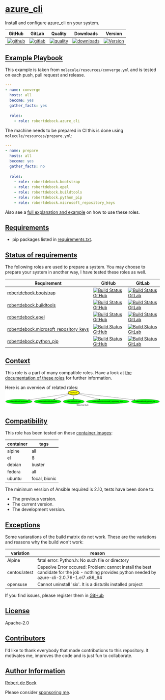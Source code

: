 # [azure_cli](#azure_cli)

Install and configure azure_cli on your system.

|GitHub|GitLab|Quality|Downloads|Version|
|------|------|-------|---------|-------|
|[![github](https://github.com/robertdebock/ansible-role-azure_cli/workflows/Ansible%20Molecule/badge.svg)](https://github.com/robertdebock/ansible-role-azure_cli/actions)|[![gitlab](https://gitlab.com/robertdebock/ansible-role-azure_cli/badges/master/pipeline.svg)](https://gitlab.com/robertdebock/ansible-role-azure_cli)|[![quality](https://img.shields.io/ansible/quality/44611)](https://galaxy.ansible.com/robertdebock/azure_cli)|[![downloads](https://img.shields.io/ansible/role/d/44611)](https://galaxy.ansible.com/robertdebock/azure_cli)|[![Version](https://img.shields.io/github/release/robertdebock/ansible-role-azure_cli.svg)](https://github.com/robertdebock/ansible-role-azure_cli/releases/)|

## [Example Playbook](#example-playbook)

This example is taken from `molecule/resources/converge.yml` and is tested on each push, pull request and release.
```yaml
---
- name: converge
  hosts: all
  become: yes
  gather_facts: yes

  roles:
    - role: robertdebock.azure_cli
```

The machine needs to be prepared in CI this is done using `molecule/resources/prepare.yml`:
```yaml
---
- name: prepare
  hosts: all
  become: yes
  gather_facts: no

  roles:
    - role: robertdebock.bootstrap
    - role: robertdebock.epel
    - role: robertdebock.buildtools
    - role: robertdebock.python_pip
    - role: robertdebock.microsoft_repository_keys
```

Also see a [full explanation and example](https://robertdebock.nl/how-to-use-these-roles.html) on how to use these roles.


## [Requirements](#requirements)

- pip packages listed in [requirements.txt](https://github.com/robertdebock/ansible-role-azure_cli/blob/master/requirements.txt).

## [Status of requirements](#status-of-requirements)

The following roles are used to prepare a system. You may choose to prepare your system in another way, I have tested these roles as well.

| Requirement | GitHub | GitLab |
|-------------|--------|--------|
| [robertdebock.bootstrap](https://galaxy.ansible.com/robertdebock/bootstrap) | [![Build Status GitHub](https://github.com/robertdebock/ansible-role-bootstrap/workflows/Ansible%20Molecule/badge.svg)](https://github.com/robertdebock/ansible-role-bootstrap/actions) | [![Build Status GitLab ](https://gitlab.com/robertdebock/ansible-role-ansible-role-bootstrap/badges/master/pipeline.svg)](https://gitlab.com/robertdebock/ansible-role-bootstrap)
| [robertdebock.buildtools](https://galaxy.ansible.com/robertdebock/buildtools) | [![Build Status GitHub](https://github.com/robertdebock/ansible-role-buildtools/workflows/Ansible%20Molecule/badge.svg)](https://github.com/robertdebock/ansible-role-buildtools/actions) | [![Build Status GitLab ](https://gitlab.com/robertdebock/ansible-role-ansible-role-buildtools/badges/master/pipeline.svg)](https://gitlab.com/robertdebock/ansible-role-buildtools)
| [robertdebock.epel](https://galaxy.ansible.com/robertdebock/epel) | [![Build Status GitHub](https://github.com/robertdebock/ansible-role-epel/workflows/Ansible%20Molecule/badge.svg)](https://github.com/robertdebock/ansible-role-epel/actions) | [![Build Status GitLab ](https://gitlab.com/robertdebock/ansible-role-ansible-role-epel/badges/master/pipeline.svg)](https://gitlab.com/robertdebock/ansible-role-epel)
| [robertdebock.microsoft_repository_keys](https://galaxy.ansible.com/robertdebock/microsoft_repository_keys) | [![Build Status GitHub](https://github.com/robertdebock/ansible-role-microsoft_repository_keys/workflows/Ansible%20Molecule/badge.svg)](https://github.com/robertdebock/ansible-role-microsoft_repository_keys/actions) | [![Build Status GitLab ](https://gitlab.com/robertdebock/ansible-role-ansible-role-microsoft_repository_keys/badges/master/pipeline.svg)](https://gitlab.com/robertdebock/ansible-role-microsoft_repository_keys)
| [robertdebock.python_pip](https://galaxy.ansible.com/robertdebock/python_pip) | [![Build Status GitHub](https://github.com/robertdebock/ansible-role-python_pip/workflows/Ansible%20Molecule/badge.svg)](https://github.com/robertdebock/ansible-role-python_pip/actions) | [![Build Status GitLab ](https://gitlab.com/robertdebock/ansible-role-ansible-role-python_pip/badges/master/pipeline.svg)](https://gitlab.com/robertdebock/ansible-role-python_pip)

## [Context](#context)

This role is a part of many compatible roles. Have a look at [the documentation of these roles](https://robertdebock.nl/) for further information.

Here is an overview of related roles:
![dependencies](https://raw.githubusercontent.com/robertdebock/ansible-role-azure_cli/png/requirements.png "Dependencies")

## [Compatibility](#compatibility)

This role has been tested on these [container images](https://hub.docker.com/u/robertdebock):

|container|tags|
|---------|----|
|alpine|all|
|el|8|
|debian|buster|
|fedora|all|
|ubuntu|focal, bionic|

The minimum version of Ansible required is 2.10, tests have been done to:

- The previous version.
- The current version.
- The development version.

## [Exceptions](#exceptions)

Some variarations of the build matrix do not work. These are the variations and reasons why the build won't work:

| variation                 | reason                 |
|---------------------------|------------------------|
| Alpine | fatal error: Python.h: No such file or directory |
| centos:latest | Depsolve Error occured: Problem: cannot install the best candidate for the job - nothing provides python needed by azure-cli-2.0.76-1.el7.x86_64 |
| opensuse | Cannot uninstall 'six'. It is a distutils installed project |


If you find issues, please register them in [GitHub](https://github.com/robertdebock/ansible-role-azure_cli/issues)

## [License](#license)

Apache-2.0

## [Contributors](#contributors)

I'd like to thank everybody that made contributions to this repository. It motivates me, improves the code and is just fun to collaborate.


## [Author Information](#author-information)

[Robert de Bock](https://robertdebock.nl/)

Please consider [sponsoring me](https://github.com/sponsors/robertdebock).
